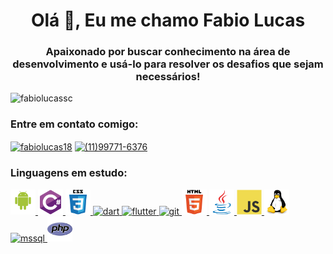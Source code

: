 <h1 align="center">Olá 👋, Eu me chamo Fabio Lucas</h1>
<h3 align="center">Apaixonado por buscar conhecimento na área de desenvolvimento e usá-lo para resolver os desafios que sejam necessários!</h3>

<p align="left"> <img src="https://komarev.com/ghpvc/?username=fabiolucassc&label=Profile%20views&color=0e75b6&style=flat" alt="fabiolucassc" /> </p>

<h3 align="left">Entre em contato comigo:</h3>
<p align="left">
<a href="https://linkedin.com/in/fabiolucas18" target="blank"><img align="center" src="https://cdn.jsdelivr.net/npm/simple-icons@3.0.1/icons/linkedin.svg" alt="fabiolucas18" height="30" width="40" /></a>
<a href="https://api.whatsapp.com/send?phone=5511997716376&text=Olá%20vi%20seu%20perfil%20no%20GitHub" target="blank"><img align="center" src="https://cdn.jsdelivr.net/npm/simple-icons@4.11.0/icons/whatsapp.svg" alt="(11)99771-6376" height="30" width="40" /></a>
</p>

<h3 align="left">Linguagens em estudo:</h3>
<p align="left"> <a href="https://developer.android.com" target="_blank"> <img src="https://raw.githubusercontent.com/devicons/devicon/master/icons/android/android-original-wordmark.svg" alt="android" width="40" height="40"/> </a> <a href="https://www.w3schools.com/cs/" target="_blank"> <img src="https://raw.githubusercontent.com/devicons/devicon/master/icons/csharp/csharp-original.svg" alt="csharp" width="40" height="40"/> </a> <a href="https://www.w3schools.com/css/" target="_blank"> <img src="https://raw.githubusercontent.com/devicons/devicon/master/icons/css3/css3-original-wordmark.svg" alt="css3" width="40" height="40"/> </a> <a href="https://dart.dev" target="_blank"> <img src="https://www.vectorlogo.zone/logos/dartlang/dartlang-icon.svg" alt="dart" width="40" height="40"/> </a> <a href="https://flutter.dev" target="_blank"> <img src="https://www.vectorlogo.zone/logos/flutterio/flutterio-icon.svg" alt="flutter" width="40" height="40"/> </a> <a href="https://git-scm.com/" target="_blank"> <img src="https://www.vectorlogo.zone/logos/git-scm/git-scm-icon.svg" alt="git" width="40" height="40"/> </a> <a href="https://www.w3.org/html/" target="_blank"> <img src="https://raw.githubusercontent.com/devicons/devicon/master/icons/html5/html5-original-wordmark.svg" alt="html5" width="40" height="40"/> </a> <a href="https://www.java.com" target="_blank"> <img src="https://raw.githubusercontent.com/devicons/devicon/master/icons/java/java-original.svg" alt="java" width="40" height="40"/> </a> <a href="https://developer.mozilla.org/en-US/docs/Web/JavaScript" target="_blank"> <img src="https://raw.githubusercontent.com/devicons/devicon/master/icons/javascript/javascript-original.svg" alt="javascript" width="40" height="40"/> </a> <a href="https://www.linux.org/" target="_blank"> <img src="https://raw.githubusercontent.com/devicons/devicon/master/icons/linux/linux-original.svg" alt="linux" width="40" height="40"/> </a> <a href="https://www.microsoft.com/en-us/sql-server" target="_blank"> <img src="https://cdn.worldvectorlogo.com/logos/microsoft-sql-server.svg" alt="mssql" width="40" height="40"/> </a> <a href="https://www.php.net" target="_blank"> <img src="https://raw.githubusercontent.com/devicons/devicon/master/icons/php/php-original.svg" alt="php" width="40" height="40"/> </a> </p>

